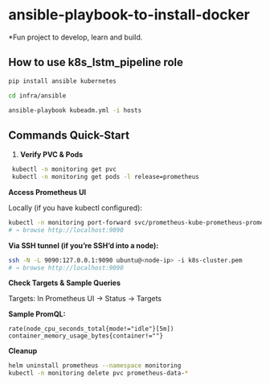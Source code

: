 # ansible-playbook-to-install-docker
*Fun project to develop, learn and build.

## How to use k8s_lstm_pipeline role
```bash
pip install ansible kubernetes

cd infra/ansible

ansible-playbook kubeadm.yml -i hosts
```
## Commands Quick-Start

1. **Verify PVC & Pods**
  ```bash
   kubectl -n monitoring get pvc
   kubectl -n monitoring get pods -l release=prometheus
  ```

  **Access Prometheus UI**

Locally (if you have kubectl configured):
```bash
kubectl -n monitoring port-forward svc/prometheus-kube-prometheus-prometheus 9090:9090
# → browse http://localhost:9090
```

**Via SSH tunnel (if you’re SSH’d into a node):**

```bash
ssh -N -L 9090:127.0.0.1:9090 ubuntu@<node-ip> -i k8s-cluster.pem
# → browse http://localhost:9090
```

**Check Targets & Sample Queries**

Targets: In Prometheus UI → Status → Targets

**Sample PromQL:**

```promql
rate(node_cpu_seconds_total{mode!="idle"}[5m])
container_memory_usage_bytes{container!=""}
```

**Cleanup**
```bash
helm uninstall prometheus --namespace monitoring
kubectl -n monitoring delete pvc prometheus-data-*
```
